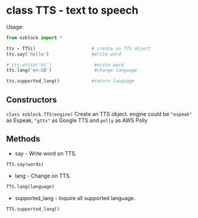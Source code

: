 # class TTS - text to speech

Usage:
```python
from ezblock import *

tts = TTS()                     # create an TTS object
tts.say('hello')                #write word

# tts.write('hi')                #write word
tts.lang('en-GB')                #change language

tts.supported_lang()            #return language
```
## Constructors
```class ezblock.TTS(engine)```
Create an TTS object. engine could be `"espeak"` as Espeak, `"gtts"` as Google TTS and `polly` as AWS Polly

## Methods
- say - Write word on TTS.
```python
TTS.say(words)
```
- lang - Change on TTS.
```python
TTS.lang(language)
```
- supported_lang - Inquire all supported language.
```python
TTS.supported_lang()
```